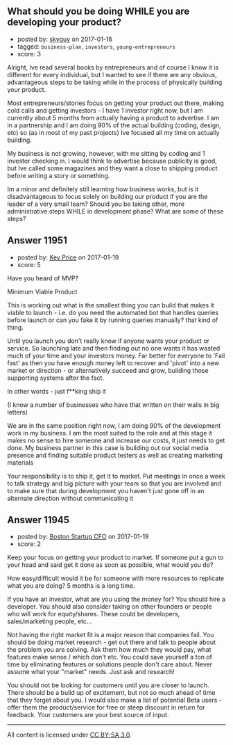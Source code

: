 ## What should you be doing WHILE you are developing your product?

- posted by: [skyguy](https://stackexchange.com/users/4668696/skyguy) on 2017-01-16
- tagged: `business-plan`, `investors`, `young-entrepreneurs`
- score: 3

Alright, Ive read several books by entrepreneurs and of course I know it is different for every individual, but I wanted to see if there are any obvious, advantageous steps to be taking while in the process of physically building your product.

Most entrepreneurs/stories focus on getting your product out there, making cold calls and getting investors - I have 1 investor right now, but I am currently about 5 months from actually having a product to advertise. I am in a partnership and I am doing 90% of the actual building (coding, design, etc) so (as in most of my past projects) Ive focused all my time on actually building. 

My business is not growing, however, with me sitting by coding and 1 investor checking in. I would think to advertise because publicity is good, but Ive called some magazines and they want a close to shipping product before writing a story or something. 

Im a minor and definitely still learning how business works, but is it disadvantageous to focus solely on building our product if you are the leader of a very small team? Should you be taking other, more administrative steps WHILE in development phase? What are some of these steps?


## Answer 11951

- posted by: [Kev Price](https://stackexchange.com/users/1109274/kev-price) on 2017-01-19
- score: 5

Have you heard of MVP?

Minimum Viable Product

This is working out what is the smallest thing you can build that makes it viable to launch - i.e. do you need the automated bot that handles queries before launch or can you fake it by running queries manually? that kind of thing. 

Until you launch you don't really know if anyone wants your product or service. So launching late and then finding out no one wants it has wasted much of your time and your investors money. Far better for everyone to 'Fail fast' as then you have enough money left to recover and 'pivot' into a new market or direction - or alternatively succeed and grow, building those supporting systems after the fact.

In other words - just f**king ship it

(I know a number of businesses who have that written on their walls in big letters)

We are in the same position right now, I am doing 90% of the development work in my business. I am the most suited to the role and at this stage it makes no sense to hire someone and increase our costs, it just needs to get done. My business partner in this case is building out our social media presence and finding suitable product testers as well as creating marketing materials

Your responsibility is to ship it, get it to market. 
Put meetings in  once a week to talk strategy and big picture with your team so that you are involved and to make sure that during development you haven't just gone off in an alternate direction without communicating it


## Answer 11945

- posted by: [Boston Startup CFO](https://stackexchange.com/users/9992633/boston-startup-cfo) on 2017-01-19
- score: 2

Keep your focus on getting your product to market.  If someone put a gun to your head and said get it done as soon as possible, what would you do?  

How easy/difficult would it be for someone with more resources to replicate what you are doing?  5 months is a long time.

If you have an investor, what are you using the money for?  You should hire a developer. You should also consider taking on other founders or people who will work for equity/shares. These could be developers, sales/marketing people, etc... 

Not having the right market fit is a major reason that companies fail.  You should be doing market research - get out there and talk to people about the problem you are solving. Ask them how much they would pay, what features make sense / which don't etc. You could save yourself a ton of time by eliminating features or solutions people don't care about. Never assume what your "market" needs.  Just ask and research!

You should not be looking for customers until you are closer to launch.  There should be a build up of excitement, but not so much ahead of time that they forget about you.  I would also make a list of potential Beta users - offer them the product/service for free or steep discount in return for feedback. Your customers are your best source of input.



---

All content is licensed under [CC BY-SA 3.0](https://creativecommons.org/licenses/by-sa/3.0/).
